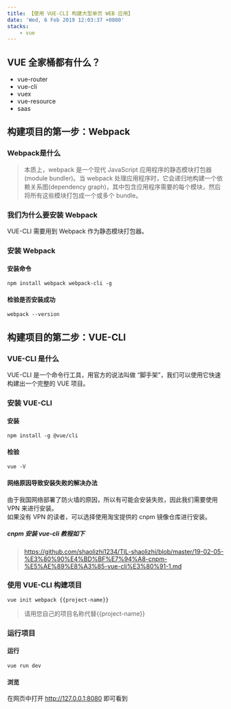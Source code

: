 ```yaml
---
title: 【使用 VUE-CLI 构建大型单页 WEB 应用】
date: 'Wed, 6 Feb 2019 12:03:37 +0800'
stacks:
    - vue
---
```


## VUE 全家桶都有什么？
- vue-router
- vue-cli
- vuex
- vue-resource
- saas

## 构建项目的第一步：Webpack
### Webpack是什么
> 本质上，webpack 是一个现代 JavaScript 应用程序的静态模块打包器(module bundler)。当 webpack 处理应用程序时，它会递归地构建一个依赖关系图(dependency graph)，其中包含应用程序需要的每个模块，然后将所有这些模块打包成一个或多个 bundle。

### 我们为什么要安装 Webpack
VUE-CLI 需要用到 Webpack 作为静态模块打包器。

### 安装 Webpack
#### 安装命令
```
npm install webpack webpack-cli -g
```
#### 检验是否安装成功
```
webpack --version
```
## 构建项目的第二步：VUE-CLI
### VUE-CLI 是什么
VUE-CLI 是一个命令行工具，用官方的说法叫做 “脚手架”，我们可以使用它快速构建出一个完整的 VUE 项目。
### 安装 VUE-CLI
#### 安装
```
npm install -g @vue/cli
```
#### 检验
```
vue -V
```
#### 网络原因导致安装失败的解决办法
由于我国网络部署了防火墙的原因，所以有可能会安装失败，因此我们需要使用 VPN 来进行安装。  
如果没有 VPN 的读者，可以选择使用淘宝提供的 cnpm 镜像仓库进行安装。
##### cnpm 安装 vue-cli 教程如下
> https://github.com/shaolizhi1234/TIL-shaolizhi/blob/master/19-02-05-%E3%80%90%E4%BD%BF%E7%94%A8-cnpm-%E5%AE%89%E8%A3%85-vue-cli%E3%80%91-1.md

### 使用 VUE-CLI 构建项目
```
vue init webpack {{project-name}}
```
> 请用您自己的项目名称代替{{project-name}}

### 运行项目
#### 运行
```
vue run dev
```
#### 浏览
在网页中打开 http://127.0.0.1:8080 即可看到

















